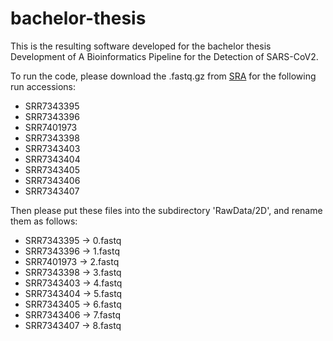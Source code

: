 # bachelor-thesis
This is the resulting software developed for the bachelor thesis Development of A Bioinformatics Pipeline for the Detection of SARS-CoV2. 

To run the code, please download the .fastq.gz from [SRA](https://www.ncbi.nlm.nih.gov/Traces/study/?query_key=1&WebEnv=MCID_6253345c05989a0720824317&o=acc_s%3Aa) for the following run accessions: 
- SRR7343395
- SRR7343396
- SRR7401973
- SRR7343398
- SRR7343403
- SRR7343404
- SRR7343405
- SRR7343406
- SRR7343407

Then please put these files into the subdirectory 'RawData/2D', and rename them as follows:
- SRR7343395 -> 0.fastq 
- SRR7343396 -> 1.fastq
- SRR7401973 -> 2.fastq
- SRR7343398 -> 3.fastq
- SRR7343403 -> 4.fastq
- SRR7343404 -> 5.fastq
- SRR7343405 -> 6.fastq
- SRR7343406 -> 7.fastq
- SRR7343407 -> 8.fastq

